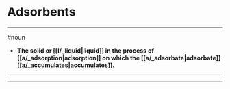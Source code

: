 # Adsorbents
---
#noun
- **The solid or [[l/_liquid|liquid]] in the process of [[a/_adsorption|adsorption]] on which the [[a/_adsorbate|adsorbate]] [[a/_accumulates|accumulates]].**
---
---

